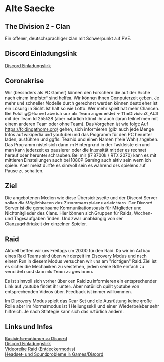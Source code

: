 # Alte Saecke 
## The Division 2 - Clan
Ein offener, deutschsprachiger Clan mit Schwerpunkt auf PVE. 


## Discord Einladungslink 
[Discord Einladungslink](https://discord.gg/Pfq2FRa)<br>

## Coronakrise
Wir (besonders als PC Gamer) können den Forschern die auf der Suche nach einem Impfstoff sind helfen.
Wir können ihnen Computerzeit geben. Je mehr und schneller Modelle durch gerechnet werden können desto eher ist ein Lösung in Sicht. Ist halt so wie Lotto. Wer mehr spielt hat mehr Chancen.
Bei Folding@Home habe ich uns als Team angemeldet -> TheDivision2_ALS mit der Team Id 255528 (aber natürlich könnt ihr auch daran teilnehmen mit einem anderen Team oder ohne Team).
Das Vorgehen ist wie folgt:
Auf https://foldingathome.org/ gehen, sich informieren (gibt auch jede Menge Infos auf wikipedia und youtube) und das Programm für den PC herunter laden, ausführen und ggfls. Teamid und einen Namen (freie Wahl) angeben.
Das Programm nistet sich dann im Hintergrund in der Taskleiste ein und man kann jederzeit es pausieren oder die Intensität mit der es rechnet herauf oder herunter schrauben.
Bei mir (i7 8700k / RTX 2070) kann es mit mittleren Einstellungen auch bei 1080P Gaming auch aktiv sein wenn ich spiele. Aber meist dürfte es sinnvoll sein es während des spielens auf Pause zu schalten.

## Ziel
Die angebotenen Medien wie diese Übersichtsseite und der Discord Server sollen die Möglichkeiten des Zusammenspielens erleichtern.
Der Discord Server ist  die gemeinsame Kommunikationsbasis für Mitglieder und Nichtmitglieder des Clans. 
Hier können sich Gruppen für Raids, Wochen- und Tagesaufgaben finden. Und zwar unabhängig von der Clanzugehörigkeit der einzelnen Spieler. 

## Raid
Aktuell treffen wir uns Freitags um 20:00 für den Raid. Da wir im Aufbau eines Raid Teams sind üben wir derzeit im Discovery Modus und nach einem Run in diesem Modus versuchen wir uns am "richtigen" Raid.
Ziel ist es sicher die Mechaniken zu verstehen, jedem seine Rolle einfach zu vermitteln und dann als Team zu gewinnen.

Es ist sinnvoll sich vorher über den Raid zu informieren ein entsprechender Link auf youtube findet ihr unten. Aber natürlich quillt youtube von entsprechenden Videos über. Feedback ist immer willkommen.

Im Discovery Modus spielt das Gear Set und die Ausrüstung keine große Rolle aber im Normalmodus ist 1 Heilungsskill und einen Wiederbeleber sehr hilfreich.
Je nach Strategie kann sich das natürlich ändern.

## Links und Infos
[Basisinformationen zu Discord](https://youtu.be/S-lKon8xZx4)<br>
[Discord Einladungslink](https://discord.gg/Pfq2FRa)<br>
[Videoreihe Raid (Entdeckermodus)](https://www.youtube.com/watch?v=_rOnK1g4oNU&list=PL-QwoYvqt2L5Rx_dE05f4M3nc05qNs_Qz)<br>
[Headset- und Soundprobleme in Games/Discord](https://youtu.be/dewgJXhepP4)

